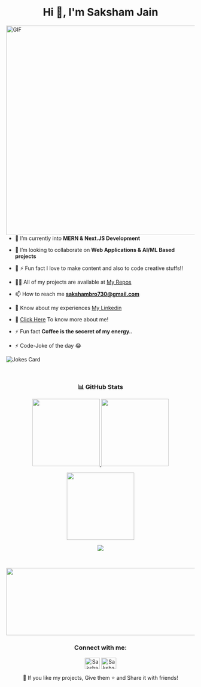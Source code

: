 
<h1 align="center">Hi 👋, I'm Saksham Jain</h1>


<img align="right" alt="GIF" src="https://raw.githubusercontent.com/rahul-jha98/rahul-jha98/main/techstack.gif"  width="560px"/>
</img>

- 🌱 I’m currently into **MERN & Next.JS Development**

- 👯 I’m looking to collaborate on **Web Applications & AI/ML Based projects**

- 🥇 ⚡ Fun fact I love to make content and also to code creative stuffs!! 

- 👨‍💻 All of my projects are available at [My Repos](https://github.com/Sakshamjain98?tab=repositories)

- 📫 How to reach me **sakshambro730@gmail.com**

- 📄 Know about my experiences [My Linkedin](https://www.linkedin.com/in/sakshamjain007/)

- 🚀 [Click Here](https://sakshamjain.xyz) To know more about me!

- ⚡ Fun fact **Coffee is the seceret of my energy..**

- ⚡ Code-Joke of the day 😂

![Jokes Card](https://readme-jokes.vercel.app/api)

<br>
<h3 align="center"> 📊 GitHub Stats </h3>

<p align="center">
  <a href="https://github.com/Sakshamjain98">
    <img height="180em" src="https://github-readme-stats-eight-theta.vercel.app/api?username=Sakshamjain98&show_icons=true&theme=algolia&include_all_commits=true&count_private=true"/>
    <img height="180em" src="https://github-readme-stats-eight-theta.vercel.app/api/top-langs/?username=Sakshamjain98&layout=compact&langs_count=8&theme=algolia"/>
  </a>
</p>

<p align="center">
  <a href="https://github.com/Sakshamjain98">
    <img height="180em" src="https://github-readme-streak-stats.herokuapp.com/?user=Sakshamjain98&theme=tokyonight"/>
  </a>
</p>

<p align="center">
  <a href="https://github.com/Sakshamjain98">
    <img src="https://github-profile-trophy.vercel.app/?username=Sakshamjain98&theme=onedark&margin-w=15&margin-h=15&row=1&column=7"/>
  </a>
</p>

  <br>
  
  
  
 </div>

<div align="center">

<p align="center"><img src="https://cdn.edu.buncee.com/rackspace/bnc-assets/animations/b7b0e81603cc2b33d502bb8e6280c096/859/1428011701_wavesbyyuki_01.gif" height="180" width="700" ></img></p>

<h3 align="center">Connect with me:</h3>
<p align="center">
<a href="https://linkedin.com/in/sakshamjain007" target="blank"><img align="center" src="https://raw.githubusercontent.com/rahuldkjain/github-profile-readme-generator/master/src/images/icons/Social/linked-in-alt.svg" alt="Sakshamjain98" height="30" width="40" /></a>
<a href="https://instagram.com/itz_saksham_jain_007" target="blank"><img align="center" src="https://raw.githubusercontent.com/rahuldkjain/github-profile-readme-generator/master/src/images/icons/Social/instagram.svg" alt="Sakshamjain98" height="30" width="40" /></a> 
<p align="center">💙 If you like my projects, Give them ⭐ and Share it with friends!</p>
</p>

